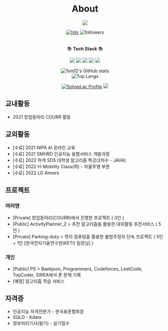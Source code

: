 <div align=center><h1>About</h1></div>
<div align="center">
<a href="https://mywish-project.tistory.com/"><img src="https://img.shields.io/badge/Tech Blog-181717?style=flat-square&logo=Github&logoColor=white"/>

[![hits](https://hits.seeyoufarm.com/api/count/incr/badge.svg?url=https%3A%2F%2Fgithub.com%2Ffsm12&count_bg=%237A7A7A&title_bg=%23FFADCC&icon=reverbnation.svg&icon_color=%23FF0000&title=hits&edge_flat=false)](https://hits.seeyoufarm.com)
![followers](https://img.shields.io/github/followers/fsm12?style=social)  
<br/>
<br/>
📚 __Tech Stack__ 📚

<img src="https://img.shields.io/badge/Python-3776AB?style=flat-square&logo=Python&logoColor=white"/>  <img src="https://img.shields.io/badge/flask-000000?style=flat-square&logo=flask&logoColor=white">  <img src="https://img.shields.io/badge/Java-2C2255?style=flat-square&logo=Eclipse IDE&logoColor=white"/>  <img src="https://img.shields.io/badge/C-A8B9CC?style=flat-square&logo=C&logoColor=white"/>  <img src="https://img.shields.io/badge/firebase-FFCA28?style=flat-square&logo=firebase&logoColor=white">   
<!--<img src="https://img.shields.io/badge/C++-00599C?style=flat-square&logo=c%2B%2B&logoColor=white"/>-->

![fsm12's GitHub stats](https://github-readme-stats.vercel.app/api?username=fsm12&show_icons=true)  
![Top Langs](https://github-readme-stats.vercel.app/api/top-langs/?username=fsm12&layout=compact)

[![Solved.ac Profile](http://mazassumnida.wtf/api/v2/generate_badge?boj=fsm1204)](https://solved.ac/fsm1204/) 
<img src="http://mazandi.herokuapp.com/api?handle=fsm1204&theme=warm"/>

</div>


<!--
## 대회
-->

## 교내활동
- 2021 창업동아리 COURR 활동

## 교외활동
- [수료] 2021 NIPA AI 온라인 교육
- [수료] 2021 SMHRD 인공지능 융합서비스 개발과정
- [수료] 2022 하계 SDS 대학생 알고리즘 특강(2차수 - JAVA)
- [수료] 2022 H-Mobility Class(하) - 자율주행 부문
- [수료] 2022 LG Aimers

## 프로젝트

### 여러명
- [Private] 창업동아리(COURR)에서 진행한 프로젝트 ( 3인 )
- [Public] ActivityPlanner_2 > 추천 알고리즘을 활용한 대외활동 추천서비스 ( 5인 )
- [Private] Parking-duty > 엣지 컴퓨팅을 활용한 불법주정차 단속 프로젝트 ( 5인 + 1인 [한국전자기술연구원(KETI) 팀장님] )
### 개인
- [Public] PS > Baekjoon, Programmers, Codeforces, LeetCode, TopCoder, SWEA에서 푼 문제 기록
- [예정] 알고리즘 학습 서비스

## 자격증
- 인공지능 자격전문가 - 한국표준협회장
- SQLD - Kdata
- 정보처리기사(필기) - 실기접수
